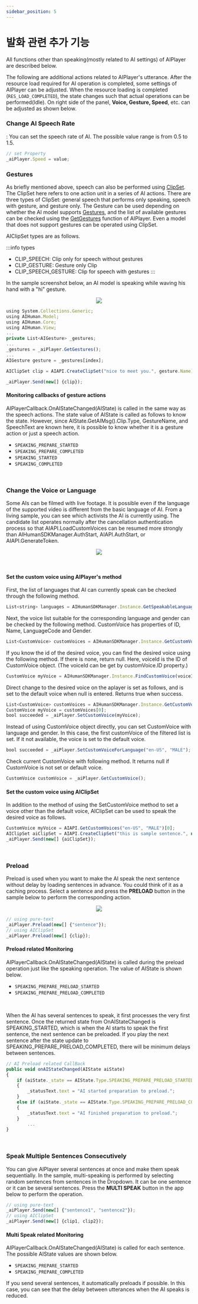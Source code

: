 ```yaml
---
sidebar_position: 5
---
```


# 발화 관련 추가 기능

All functions other than speaking(mostly related to AI settings) of AIPlayer are described below.

The following are additional actions related to AIPlayer's utterance.
After the resource load required for AI operation is completed, some settings of AIPlayer can be adjusted. When the resource loading is completed (`RES_LOAD_COMPLETED`), the state changes such that actual operations can be performed(Idle). On right side of the panel, **Voice, Gesture, Speed**, etc. can be adjusted as shown below.

### Change AI Speech Rate

: You can set the speech rate of AI. The possible value range is from 0.5 to 1.5.
```js
// set Property
_aiPlayer.Speed = value;
```

### Gestures
As briefly mentioned above, speech can also be performed using [ClipSet](/aihuman/unity-sdk/apis/aiclipset). The ClipSet here refers to one action unit in a series of AI actions. There are three types of ClipSet: general speech that performs only speaking, speech with gesture, and gesture only. The Gesture can be used depending on whether the AI model supports [Gestures](/aihuman/unity-sdk/apis/aigesture), and the list of available gestures can be checked using the [GetGestures](/aihuman/unity-sdk/apis/aiplayer) function of AIPlayer. Even a model that does not support gestures can be operated using ClipSet.

AIClipSet types are as follows.

:::info types
  - CLIP_SPEECH: Clip only for speech without gestures
  - CLIP_GESTURE: Gesture only Clip
  - CLIP_SPEECH_GESTURE: Clip for speech with gestures
:::

In the sample screenshot below, an AI model is speaking while waving his hand with a "hi" gesture.

<p align="center">
<img src="/img/aihuman/unity/aiplayer_gesture.png" style={{zoom: "40%"}} />
</p>

```js
using System.Collections.Generic;
using AIHuman.Model;
using AIHuman.Core;
using AIHuman.View;
...
private List<AIGesture> _gestures;
...
_gestures = _aiPlayer.GetGestures();
...
AIGesture gesture = _gestures[index];

AIClipSet clip = AIAPI.CreateClipSet("nice to meet you.", gesture.Name);

_aiPlayer.Send(new[] {clip});
```

#### Monitoring callbacks of gesture actions

AIPlayerCallback.OnAIStateChanged(AIState) is called in the same way as the speech actions. The state value of AIState is called as follows to know the state. However, since AIState.GetAIMsg().Clip.Type, GestureName, and SpeechText are known here, it is possible to know whether it is a gesture action or just a speech action. 

- `SPEAKING_PREPARE_STARTED`
- `SPEAKING_PREPARE_COMPLETED`
- `SPEAKING_STARTED`
- `SPEAKING_COMPLETED`

<br/>

### Change the Voice or Language
Some AIs can be filmed with live footage. It is possible even if the language of the supported video is different from the basic language of AI. From a living sample, you can see which activists the AI ​​is currently using. The candidate list operates normally after the cancellation authentication process so that AIAPI.LoadCustomVoices can be resumed more strongly than AIHumanSDKManager.AuthStart, AIAPI.AuthStart, or AIAPI.GenerateToken.

<p align="center">
<img src="/img/aihuman/unity/aiplayer_customvoice.png" style={{zoom: "40%"}} />
</p>

<br/>

#### Set the custom voice using AIPlayer's method
First, the list of languages that AI can currently speak can be checked through the following method.

```js
List<string> languages = AIHumanSDKManager.Instance.GetSpeakableLanguages(_aiPlayer.AIGender);
``` 


Next, the voice list suitable for the corresponding language and gender can be checked by the following method. CustomVoice has properties of ID, Name, LanguageCode and Gender.

```js
List<CustomVoice> customVoices = AIHumanSDKManager.Instance.GetCustomVoices();
``` 

If you know the id of the desired voice, you can find the desired voice using the following method. If there is none, return null. Here, voiceId is the ID of CustomVoice object. (The voiceId can be get by customVoice.ID property.)

```js
CustomVoice myVoice = AIHumanSDKManager.Instance.FindCustomVoice(voiceId);
``` 

Direct change to the desired voice on the aplayer is set as follows, and is set to the default voice when null is entered. Returns true when success.

```js
List<CustomVoice> customVoices = AIHumanSDKManager.Instance.GetCustomVoices();
CustomVoice myVoice = customVoices[0]; 
bool succeeded = _aiPlayer.SetCustomVoice(myVoice);
```


Instead of using CustomVoice object directly, you can set CustomVoice with language and gender. In this case, the first customVoice of the filtered list is set. If it not available, the voice is set to the default voice. 

```js
bool succeeded = _aiPlayer.SetCustomVoiceForLanguage("en-US", "MALE");
```


Check current CustomVoice with following method. It returns null if CustomVoice is not set or default voice.

```js
CustomVoice customVoice = _aiPlayer.GetCustomVoice();
```

#### Set the custom voice using AIClipSet
In addition to the method of using the SetCustomVoice method to set a voice other than the default voice, AIClipSet can be used to speak the desired voice as follows.

```js
CustomVoice myVoice = AIAPI.GetCustomVoices("en-US", "MALE")[0];
AIClipSet aiClipSet = AIAPI.CreateClipSet("this is sample sentence.", null, myVoice);
_aiPlayer.Send(new[] {aiClipSet});
``` 

<br/>

### Preload

Preload is used when you want to make the AI speak the next sentence without delay by loading sentences in advance. You could think of it as a caching process. Select a sentence and press the **PRELOAD** button in the sample below to perform the corresponding action.

<p align="center">
<img src="/img/aihuman/unity/aiplayer_preload.png" style={{zoom: "40%"}} />
</p>

```js
// using pure-text
_aiPlayer.Preload(new[] {"sentence"});
// using AIClipSet
_aiPlayer.Preload(new[] {clip});
```

#### Preload related Monitoring

AIPlayerCallback.OnAIStateChanged(AIState) is called during the preload operation just like the speaking operation. The value of AIState is shown below. 

- `SPEAKING_PREPARE_PRELOAD_STARTED`
- `SPEAKING_PREPARE_PRELOAD_COMPLETED`

<br/>

When the AI has several sentences to speak, it first processes the very first sentence. Once the returned state from OnAIStateChanged is SPEAKING_STARTED, which is when the AI starts to speak the first sentence, the next sentence can be preloaded. If you play the next sentence after the state update to SPEAKING_PREPARE_PRELOAD_COMPLETED, there will be minimum delays between sentences. 

```js
// AI Preload related CallBack
public void onAIStateChanged(AIState aiState)
{
    if (aiState._state == AIState.Type.SPEAKING_PREPARE_PRELOAD_STARTED)
    {
        _statusText.text = "AI started preparation to preload.";
    }
    else if (aiState._state == AIState.Type.SPEAKING_PREPARE_PRELOAD_COMPLETED)
    {
        _statusText.text = "AI finished preparation to preload.";
    }
    	...
}
```

<br/>

### Speak Multiple Sentences Consecutively

You can give AIPlayer several sentences at once and make them speak sequentially. In the sample, multi-speaking is performed by selecting random sentences from sentences in the Dropdown. It can be one sentence or it can be several sentences. Press the **MULTI SPEAK** button in the app below to perform the operation.

```js
// using pure-text
_aiPlayer.Send(new[] {"sentence1", "sentence2"});
// using AIClipSet
_aiPlayer.Send(new[] {clip1, clip2});
```

#### Multi Speak related Monitoring

AIPlayerCallback.OnAIStateChanged(AIState) is called for each sentence. The possible AIState values are shown below. 

- `SPEAKING_PREPARE_STARTED`
- `SPEAKING_PREPARE_COMPLETED`

If you send several sentences, it automatically preloads if possible. In this case, you can see that the delay between utterances when the AI speaks is reduced.
